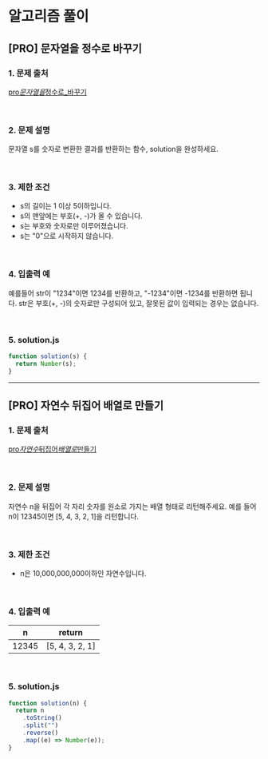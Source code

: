 # 알고리즘 풀이

## [PRO] 문자열을 정수로 바꾸기

### 1. 문제 출처

[pro*문자열을*정수로\_바꾸기](https://school.programmers.co.kr/learn/courses/30/lessons/12925)

<br>

### 2. 문제 설명

문자열 s를 숫자로 변환한 결과를 반환하는 함수, solution을 완성하세요.

<br>

### 3. 제한 조건

- s의 길이는 1 이상 5이하입니다.
- s의 맨앞에는 부호(+, -)가 올 수 있습니다.
- s는 부호와 숫자로만 이루어졌습니다.
- s는 "0"으로 시작하지 않습니다.

<br>

### 4. 입출력 예

예를들어 str이 "1234"이면 1234를 반환하고, "-1234"이면 -1234를 반환하면 됩니다.
str은 부호(+, -)의 숫자로만 구성되어 있고, 잘못된 값이 입력되는 경우는 없습니다.

<br>

### 5. solution.js

```javascript
function solution(s) {
  return Number(s);
}
```

---

## [PRO] 자연수 뒤집어 배열로 만들기

### 1. 문제 출처

[pro*자연수*뒤집어*배열로*만들기](https://school.programmers.co.kr/learn/courses/30/lessons/12932)

<br>

### 2. 문제 설명

자연수 n을 뒤집어 각 자리 숫자를 원소로 가지는 배열 형태로 리턴해주세요. 예를 들어 n이 12345이면 [5, 4, 3, 2, 1]을 리턴합니다.

<br>

### 3. 제한 조건

- n은 10,000,000,000이하인 자연수입니다.

<br>

### 4. 입출력 예

| n     | return          |
| ----- | --------------- |
| 12345 | [5, 4, 3, 2, 1] |

<br>

### 5. solution.js

```javascript
function solution(n) {
  return n
    .toString()
    .split("")
    .reverse()
    .map((e) => Number(e));
}
```

